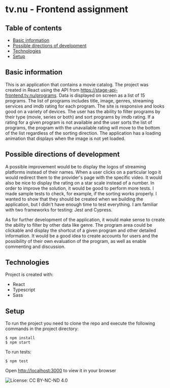 # tv.nu - Frontend assignment

## Table of contents

- [Basic information](#basic-information)
- [Possible directions of development](#possible-directions-of-development)
- [Technologies](#technologies)
- [Setup](#setup)

## Basic information

This is an application that contains a movie catalog. The project was created in React using the API from https://stage-api-frontend.tv.nu/programs. Data is displayed on screen as a list of 15 programs. The list of programs includes title, image, genres, streaming services and imdb rating for each program. The site is responsive and looks good on a variety of devices.
The user has the ability to filter programs by their type (movie, series or both) and sort programs by imdb rating. If a rating for a given program is not available and the user sorts the list of programs, the program with the unavailable rating will move to the bottom of the list regardless of the sorting direction. The application has a loading animation that displays when the image is not yet loaded.

## Possible directions of development

A possible improvement would be to display the logos of streaming platforms instead of their names. When a user clicks on a particular logo it would redirect them to the provider's page with the specific video.
It would also be nice to display the rating on a star scale instead of a number.
In order to improve the solution, it would be good to perform more tests. I made sample tests to check, for example, if the sorting works properly. I wanted to show that they should be created when we building the application, but I didn't have enough time to test everything. I am familiar with two frameworks for testing: Jest and Cypress.

As for further development of the application, it would make sense to create the ability to filter by other data like genre. The program area could be clickable and display the shortcut of a given program and other detailed information. It would be a good idea to create accounts for users and the possibility of their own evaluation of the program, as well as enable commenting and discussion.

## Technologies

Project is created with:

- React
- Typescript
- Sass

## Setup

To run the project you need to clone the repo and execute the following commands in the project directory:

```
$ npm install
$ npm start
```

To run tests:

```
$ npm test
```

Open [http://localhost:3000](http://localhost:3000) to view it in your browser

![License: CC BY-NC-ND 4.0](https://img.shields.io/badge/License-CC_BY--NC--ND_4.0-lightgrey.svg)
